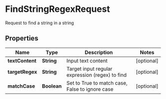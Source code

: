 

# FindStringRegexRequest

Request to find a string in a string
## Properties

Name | Type | Description | Notes
------------ | ------------- | ------------- | -------------
**textContent** | **String** | Input text content |  [optional]
**targetRegex** | **String** | Target input regular expression (regex) to find |  [optional]
**matchCase** | **Boolean** | Set to True to match case, False to ignore case |  [optional]



